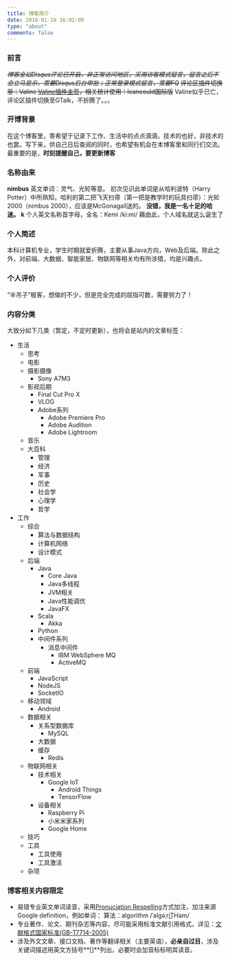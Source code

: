 ```yaml
---
title: 博客简介
date: 2018-01-18 16:02:00
type: "about"
comments: false
---
```

### 前言
~~*博客全站Disqus评论已开启，非正常访问地区，采用访客模式留言，留言之后不会立马显示，需要Disqus后台审批；正常登录模式留言，需要FQ*~~
~~评论区插件切换至：Valine [Valine插件主页](https://valine.js.org/hexo.html)，相关统计使用：leancould国际版~~
Valine似乎已亡，评论区插件切换至GTalk，不折腾了。。。

### 开博背景
在这个博客里，寄希望于记录下工作、生活中的点点滴滴，技术的也好，非技术的也罢。写下来，供自己日后查阅的同时，也希望有机会在本博客里和同行们交流。最重要的是，**时刻提醒自己，要更新博客**
### 名称由来
**nimbus** 英文单词：灵气、光轮等意。
初次见识此单词是从哈利波特（Harry Potter）中所熟知，哈利的第二把飞天扫帚（第一把是教学时的玩具扫帚）：光轮2000（nimbus 2000），应该是McGonagall送的。
**没错，我是一名十足的哈迷。**
**k** 个人英文名称首字母，全名：Kemi /ki:mi/
藉由此，个人域名就这么诞生了
### 个人简述
本科计算机专业，学生时期就爱折腾，主要从事Java方向，Web及后端。除此之外，对前端、大数据、智能家居、物联网等相关均有所涉猎，均是兴趣点。
### 个人评价
“半吊子”极客，想做的不少，但是完全完成的屈指可数，需要努力了！
### 内容分类
大致分如下几类（暂定，不定时更新），也将会是站内的文章标签：
 - 生活
    - 思考
    - 电影
    - 摄影摄像
      + Sony A7M3
    - 影视后期
      + Final Cut Pro X
      + VLOG
      + Adobe系列
        * Adobe Premiere Pro
        * Adobe Audition
        * Adobe Lightroom
    - 音乐
    - 大百科
      + 管理
      + 经济
      + 军事
      + 历史
      + 社会学
      + 心理学
      + 哲学
 - 工作
    - 综合
       - 算法与数据结构
       - 计算机网络
       - 设计模式
    - 后端
       - Java
          - Core Java
          - Java多线程
          - JVM相关
          - Java性能调优
          - JavaFX
       - Scala
         + Akka
       - Python
       - 中间件系列
          - 消息中间件
             - IBM WebSphere MQ
             - ActiveMQ
    - 前端
       - JavaScript
       - NodeJS
       - SocketIO
    - 移动领域
       - Android
    - 数据相关
       - 关系型数据库
         + MySQL
       - 大数据
       - 缓存
         + Redis
    - 物联网相关
       - 技术相关
          - Google IoT
             - Android Things
             - TensorFlow
       - 设备相关
          - Raspberry Pi
          - 小米米家系列
          - Google Home
    - 技巧
    - 工具
      + 工具使用
      + 工具激活
    - 杂项

### 博客相关内容限定
 - 易错专业英文单词读音，采用[Pronuciation Respelling](https://en.wikipedia.org/wiki/Pronunciation_respelling_for_English#Traditional_respelling_systems)方式加注，加注来源Google definition，例如单词：
算法：algorithm /ˈalɡəˌriT͟Həm/
 - 专业著作、论文、期刊杂志等内容，尽可能采用标准文献引用格式，详见：[文献格式国家标准(GB-T7714-2005)](https://wenku.baidu.com/view/3103b9b750e2524de5187e8f.html)
 - 涉及外文文章、接口文档、著作等翻译相关（主要英语），**必亲自过目**，涉及关键词描述用英文方括号**[]**列出，必要时会加音标标明其读音。